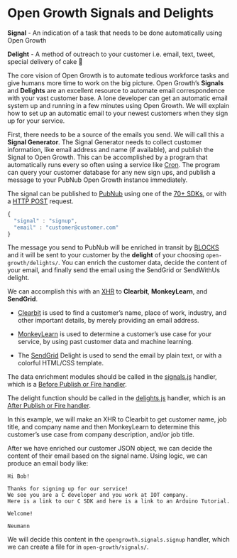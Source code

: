 # Open Growth Signals and Delights

**Signal** - An indication of a task that needs to be done automatically using Open Growth

**Delight** - A method of outreach to your customer i.e. email, text, tweet, special delivery of cake :cake:

The core vision of Open Growth is to automate tedious workforce tasks and give humans more time to work on the big picture. Open Growth’s **Signals** and **Delights** are an excellent resource to automate email correspondence with your vast customer base. A lone developer can get an automatic email system up and running in a few minutes using Open Growth. We will explain how to set up an automatic email to your newest customers when they sign up for your service.

First, there needs to be a source of the emails you send. We will call this a **Signal Generator**. The Signal Generator needs to collect customer information, like email address and name (if available), and publish the Signal to Open Growth. This can be accomplished by a program that automatically runs every so often using a service like [Cron](https://en.wikipedia.org/wiki/Cron). The program can query your customer database for any new sign ups, and publish a message to your PubNub Open Growth instance immediately. 

The signal can be published to [PubNub](https://www.pubnub.com/) using one of the [70+ SDKs](https://www.pubnub.com/docs), or with a [HTTP POST](https://www.pubnub.com/http-rest-push-api/) request. 

```javascript
{
  "signal" : "signup",
  "email" : "customer@customer.com"
}
```

The message you send to PubNub will be enriched in transit by [BLOCKS](https://www.pubnub.com/products/blocks/) and it will be sent to your customer by the **delight** of your choosing `open-growth/delights/`. You can enrich the customer data, decide the content of your email, and finally send the email using the SendGrid or SendWithUs delight.

We can accomplish this with an [XHR](https://www.pubnub.com/docs/blocks/xhr-module) to **Clearbit**, **MonkeyLearn**, and **SendGrid**.

 * [Clearbit](https://clearbit.com/) is used to find a customer’s name, place of work, industry, and other important details, by merely providing an email address.

 * [MonkeyLearn](http://monkeylearn.com/) is used to determine a customer’s use case for your service, by using past customer data and machine learning.

* The [SendGrid](https://sendgrid.com/) Delight is used to send the email by plain text, or with a colorful HTML/CSS template.

The data enrichment modules should be called in the [signals.js](https://github.com/pubnub/open-growth/blob/master/handlers/signals.js) handler, which is a [Before Publish or Fire handler](https://www.pubnub.com/docs/blocks/event-handler-types#sync-et-before-pub-fire).

The delight function should be called in the [delights.js](https://github.com/pubnub/open-growth/blob/master/handlers/delights.js) handler, which is an [After Publish or Fire handler](https://www.pubnub.com/docs/blocks/event-handler-types#async-et-after-pub-fire).

In this example, we will make an XHR to Clearbit to get customer name, job title, and company name and then MonkeyLearn to determine this customer’s use case from company description, and/or job title.

After we have enriched our customer JSON object, we can decide the content of their email based on the signal name. Using logic, we can produce an email body like:
```
Hi Bob!

Thanks for signing up for our service!
We see you are a C developer and you work at IOT company.
Here is a link to our C SDK and here is a link to an Arduino Tutorial.

Welcome!

Neumann
```

We will decide this content in the `opengrowth.signals.signup` handler, which we can create a file for in `open-growth/signals/`. 
